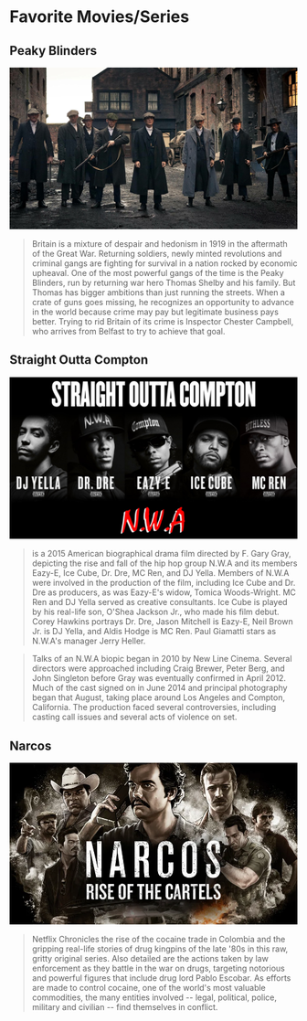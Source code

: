 # Favorite Movies/Series

## Peaky Blinders
![My animated logo](Peaky.jpg)
> Britain is a mixture of despair and hedonism in 1919 in the aftermath of the Great War. Returning soldiers, newly minted revolutions and criminal gangs are fighting for survival in a nation rocked by economic upheaval. One of the most powerful gangs of the time is the Peaky Blinders, run by returning war hero Thomas Shelby and his family. But Thomas has bigger ambitions than just running the streets. When a crate of guns goes missing, he recognizes an opportunity to advance in the world because crime may pay but legitimate business pays better. Trying to rid Britain of its crime is Inspector Chester Campbell, who arrives from Belfast to try to achieve that goal.


## Straight Outta Compton
![My animated logo](nwa.jpg)
> is a 2015 American biographical drama film directed by F. Gary Gray, depicting the rise and fall of the hip hop group N.W.A and its members Eazy-E, Ice Cube, Dr. Dre, MC Ren, and DJ Yella. Members of N.W.A were involved in the production of the film, including Ice Cube and Dr. Dre as producers, as was Eazy-E's widow, Tomica Woods-Wright. MC Ren and DJ Yella served as creative consultants. Ice Cube is played by his real-life son, O'Shea Jackson Jr., who made his film debut. Corey Hawkins portrays Dr. Dre, Jason Mitchell is Eazy-E, Neil Brown Jr. is DJ Yella, and Aldis Hodge is MC Ren. Paul Giamatti stars as N.W.A's manager Jerry Heller.

> Talks of an N.W.A biopic began in 2010 by New Line Cinema. Several directors were approached including Craig Brewer, Peter Berg, and John Singleton before Gray was eventually confirmed in April 2012. Much of the cast signed on in June 2014 and principal photography began that August, taking place around Los Angeles and Compton, California. The production faced several controversies, including casting call issues and several acts of violence on set.

## Narcos
![My animated logo](narcos.jpg)
> Netflix Chronicles the rise of the cocaine trade in Colombia and the gripping real-life stories of drug kingpins of the late '80s in this raw, gritty original series. Also detailed are the actions taken by law enforcement as they battle in the war on drugs, targeting notorious and powerful figures that include drug lord Pablo Escobar. As efforts are made to control cocaine, one of the world's most valuable commodities, the many entities involved -- legal, political, police, military and civilian -- find themselves in conflict.
